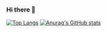 ### Hi there 👋
[![Top Langs](https://github-readme-stats.vercel.app/api/top-langs/?username=NewPZP)](https://github.com/anuraghazra/github-readme-stats)
[![Anurag's GitHub stats](https://github-readme-stats.vercel.app/api?username=NewPZP)](https://github.com/anuraghazra/github-readme-stats)

<!--
**NewPZP/NewPZP** is a ✨ _special_ ✨ repository because its `README.md` (this file) appears on your GitHub profile.

Here are some ideas to get you started:

- 🔭 I’m currently working on ...
- 🌱 I’m currently learning ...
- 👯 I’m looking to collaborate on ...
- 🤔 I’m looking for help with ...
- 💬 Ask me about ...
- 📫 How to reach me: ...
- 😄 Pronouns: ...
- ⚡ Fun fact: ...
-->
